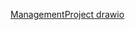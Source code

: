 [ManagementProject drawio](https://user-images.githubusercontent.com/58662886/137568028-0bec9c14-5bc2-4f26-b4b2-dedf21d9cc17.png)
